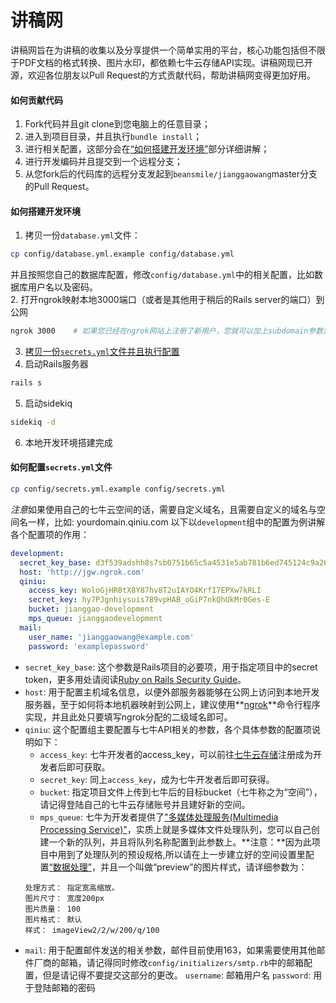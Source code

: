 讲稿网
====

讲稿网旨在为讲稿的收集以及分享提供一个简单实用的平台，核心功能包括但不限于PDF文档的格式转换、图片水印，都依赖七牛云存储API实现。讲稿网现已开源，欢迎各位朋友以Pull Request的方式贡献代码，帮助讲稿网变得更加好用。

#### 如何贡献代码
1. Fork代码并且git clone到您电脑上的任意目录；
2. 进入到项目目录，并且执行`bundle install`；
3. 进行相关配置，这部分会在[“如何搭建开发环境”](#%E5%A6%82%E4%BD%95%E6%90%AD%E5%BB%BA%E5%BC%80%E5%8F%91%E7%8E%AF%E5%A2%83)部分详细讲解；
4. 进行开发编码并且提交到一个远程分支；
5. 从您fork后的代码库的远程分支发起到`beansmile/jianggaowang`master分支的Pull Request。

#### 如何搭建开发环境
1. 拷贝一份`database.yml`文件：
```sh
cp config/database.yml.example config/database.yml
```
并且按照您自己的数据库配置，修改`config/database.yml`中的相关配置，比如数据库用户名以及密码。  
2. 打开ngrok映射本地3000端口（或者是其他用于稍后的Rails server的端口）到公网
```sh
ngrok 3000    # 如果您已经在ngrok网站上注册了新用户，您就可以加上subdomain参数尝试绑定指定二级域名，比如`ngrok -subdomain=jgw 3000`
```
3. [拷贝一份`secrets.yml`文件并且执行配置](#%E5%A6%82%E4%BD%95%E9%85%8D%E7%BD%AEsecretsyml%E6%96%87%E4%BB%B6)  
4. 启动Rails服务器
  ```sh
  rails s
  ```
5. 启动sidekiq
  ```sh
  sidekiq -d
  ```
6. 本地开发环境搭建完成

#### 如何配置`secrets.yml`文件
```sh
cp config/secrets.yml.example config/secrets.yml
```
*注意*如果使用自己的七牛云空间的话，需要自定义域名，且需要自定义的域名与空间名一样，比如: yourdomain.qiniu.com
以下以`development`组中的配置为例讲解各个配置项的作用：
```yaml
development:
  secret_key_base: d3f539adshh8s7sb0751b65c5a4531e5ab781b6ed745124c9a266fb0f7ade05c81b9f9ef9e4addda72e23874a3bc7e1b13bb7365abb2b9beeb548403334e
  host: 'http://jgw.ngrok.com'
  qiniu:
    access_key: WoloGjHR0tX8Y87hv8T2uIAYO4KrfI7EPXw7kRLI
    secret_key: hy7PJgnhiysuis789vpHAB_oGiP7nkQhUkMr0Ges-E
    bucket: jianggao-development
    mps_queue: jianggaodevelopment
  mail:
    user_name: 'jianggaowang@example.com'
    password: 'examplepassword'
```
* `secret_key_base`: 这个参数是Rails项目的必要项，用于指定项目中的secret token，更多用处请阅读[Ruby on Rails Security Guide](http://guides.rubyonrails.org/security.html#session-storage)。
* `host`: 用于配置主机域名信息，以便外部服务器能够在公网上访问到本地开发服务器，至于如何将本地机器映射到公网上，建议使用**[ngrok](https://ngrok.com/)**命令行程序实现，并且此处只要填写ngrok分配的二级域名即可。
* `qiniu`: 这个配置组主要配置与七牛API相关的参数，各个具体参数的配置项说明如下：
    * `access_key`: 七牛开发者的access_key，可以前往[七牛云存储](http://www.qiniu.com/)注册成为开发者后即可获取。
    * `secret_key`: 同上`access_key`，成为七牛开发者后即可获得。
    * `bucket`: 指定项目文件上传到七牛后的目标bucket（七牛称之为“空间”），请记得登陆自己的七牛云存储账号并且建好新的空间。
    * `mps_queue`: 七牛为开发者提供了["多媒体处理服务(Multimedia Processing Service)"](https://portal.qiniu.com/mps/pipeline/intro)，实质上就是多媒体文件处理队列，您可以自己创建一个新的队列，并且将队列名称配置到此参数上。**注意：**因为此项目中用到了处理队列的预设规格,所以请在上一步建立好的空间设置里配置[“数据处理”](https://portal.qiniu.com/bucket/jianggao-development/processor/image)，并且一个叫做“preview”的图片样式，请详细参数为：
    ```
    处理方式： 指定宽高缩放。
    图片尺寸： 宽度200px
    图片质量： 100
    图片格式： 默认
    样式： imageView2/2/w/200/q/100
    ```
* `mail`: 用于配置邮件发送的相关参数，邮件目前使用163，如果需要使用其他邮件厂商的邮箱，请记得同时修改`config/initializers/smtp.rb`中的邮箱配置，但是请记得不要提交这部分的更改。
    `username`: 邮箱用户名
    `password`: 用于登陆邮箱的密码
